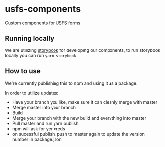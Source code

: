 # usfs-components
Custom components for USFS forms

## Running locally
We are utilizing [storybook](https://storybook.js.org/) for developing our components, to run storybook locally you can run
`yarn storybook`

## How to use

We're currently publishing this to npm and using it as a package. 

In order to utilize updates: 

* Have your branch you like, make sure it can cleanly merge with master
* Merge master into your branch 
* Build
* Merge your branch with the new build and everything into master
* Pull master and run yarn publish
* npm will ask for yer creds
* on sucessful publish, push to master again to update the version number in package.json

